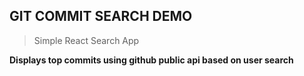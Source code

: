 ## GIT COMMIT SEARCH DEMO
> Simple React Search App <br/>

   **Displays top commits using github public api based on user search**
